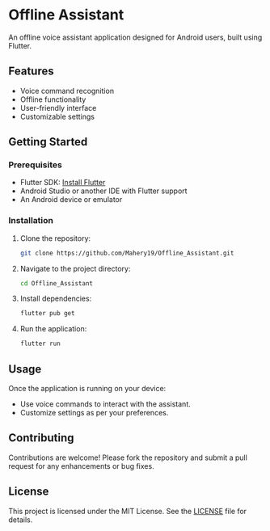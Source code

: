 # Offline Assistant

An offline voice assistant application designed for Android users, built using Flutter.

## Features

* Voice command recognition
* Offline functionality
* User-friendly interface
* Customizable settings

## Getting Started

### Prerequisites

* Flutter SDK: [Install Flutter](https://flutter.dev/docs/get-started/install)
* Android Studio or another IDE with Flutter support
* An Android device or emulator

### Installation

1. Clone the repository:

   ```bash
   git clone https://github.com/Mahery19/Offline_Assistant.git
   ```



2. Navigate to the project directory:

   ```bash
   cd Offline_Assistant
   ```



3. Install dependencies:

   ```bash
   flutter pub get
   ```



4. Run the application:

   ```bash
   flutter run
   ```



## Usage

Once the application is running on your device:

* Use voice commands to interact with the assistant.
* Customize settings as per your preferences.

## Contributing

Contributions are welcome! Please fork the repository and submit a pull request for any enhancements or bug fixes.

## License

This project is licensed under the MIT License. See the [LICENSE](LICENSE) file for details.
